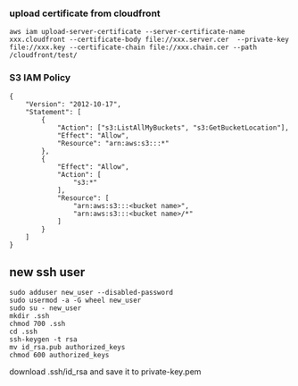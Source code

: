 ### upload certificate from cloudfront
	aws iam upload-server-certificate --server-certificate-name xxx.cloudfront --certificate-body file://xxx.server.cer  --private-key file://xxx.key --certificate-chain file://xxx.chain.cer --path /cloudfront/test/

### S3 IAM Policy
	{
		"Version": "2012-10-17",
		"Statement": [
			{
				"Action": ["s3:ListAllMyBuckets", "s3:GetBucketLocation"],
				"Effect": "Allow",
				"Resource": "arn:aws:s3:::*"
			},
			{
				"Effect": "Allow",
				"Action": [
					"s3:*"
				],
				"Resource": [
					"arn:aws:s3:::<bucket name>",
					"arn:aws:s3:::<bucket name>/*"
				]
			}
		]
	}

## new ssh user

	sudo adduser new_user --disabled-password
	sudo usermod -a -G wheel new_user
	sudo su - new_user
	mkdir .ssh
	chmod 700 .ssh
	cd .ssh
	ssh-keygen -t rsa
	mv id_rsa.pub authorized_keys
	chmod 600 authorized_keys

download .ssh/id_rsa and save it to private-key.pem

